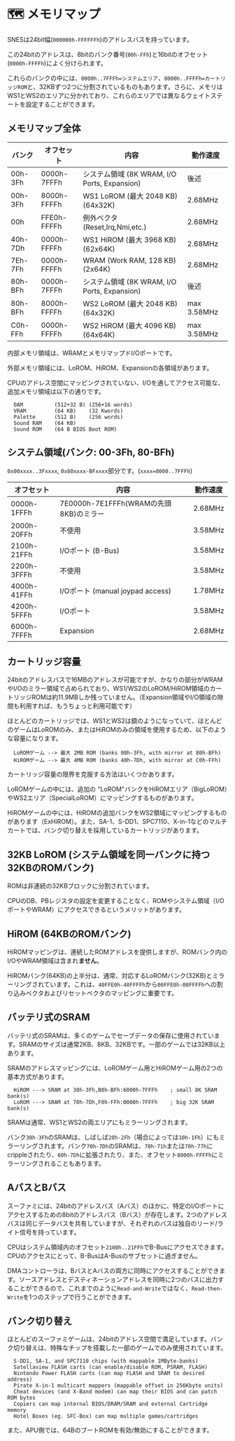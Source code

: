 # 🗺 メモリマップ

SNESは24bit幅(`000000h-FFFFFFh`)のアドレスバスを持っています。

この24bitのアドレスは、8bitのバンク番号(`00h-FFh`)と16bitのオフセット(`0000h-FFFFh`)によく分けられます。

これらのバンクの中には、`0000h..7FFFh=システムエリア`、`8000h..FFFFh=カートリッジROM`と、32KBずつ2つに分割されているものもあります。さらに、メモリはWS1とWS2のエリアに分かれており、これらのエリアでは異なるウェイトステートを設定することができます。

## メモリマップ全体

バンク | オフセット | 内容 | 動作速度
-- | -- | -- | -- 
00h-3Fh | 0000h-7FFFh | システム領域 (8K WRAM, I/O Ports, Expansion)   | 後述
00h-3Fh | 8000h-FFFFh  | WS1 LoROM (最大 2048 KB) (64x32K)         | 2.68MHz
00h     | FFE0h-FFFFh  | 例外ベクタ (Reset,Irq,Nmi,etc.)   | 2.68MHz
40h-7Dh | 0000h-FFFFh  | WS1 HiROM (最大 3968 KB) (62x64K)         | 2.68MHz
7Eh-7Fh | 0000h-FFFFh  | WRAM (Work RAM, 128 KB) (2x64K)          | 2.68MHz
80h-BFh | 0000h-7FFFh  | システム領域 (8K WRAM, I/O Ports, Expansion)  | 後述
80h-BFh | 8000h-FFFFh  | WS2 LoROM (最大 2048 KB) (64x32K)         | max 3.58MHz
C0h-FFh | 0000h-FFFFh  | WS2 HiROM (最大 4096 KB) (64x64K)         | max 3.58MHz

内部メモリ領域は、WRAMとメモリマップドI/Oポートです。

外部メモリ領域には、LoROM、HiROM、Expansionの各領域があります。

CPUのアドレス空間にマッピングされていない、I/Oを通してアクセス可能な、追加メモリ領域は以下の通りです。

```
  OAM          (512+32 B) (256+16 words)
  VRAM         (64 KB)    (32 Kwords)
  Palette      (512 B)    (256 words)
  Sound RAM    (64 KB)
  Sound ROM    (64 B BIOS Boot ROM)
```

## システム領域(バンク: 00-3Fh, 80-BFh)

`0x00xxxx..3Fxxxx`, `0x80xxxx-BFxxxx`部分です。(`xxxx=0000..7FFFh`)

オフセット | 内容 | 動作速度
-- | -- | --
0000h-1FFFh | 7E0000h-7E1FFFh(WRAMの先頭8KB)のミラー | 2.68MHz
2000h-20FFh | 不使用                                | 3.58MHz
2100h-21FFh | I/Oポート (B-Bus)                     | 3.58MHz
2200h-3FFFh | 不使用                                | 3.58MHz
4000h-41FFh | I/Oポート (manual joypad access)      | 1.78MHz
4200h-5FFFh | I/Oポート                             | 3.58MHz
6000h-7FFFh | Expansion                            | 2.68MHz

## カートリッジ容量

24bitのアドレスバスで16MBのアドレスが可能ですが、かなりの部分がWRAMやI/Oのミラー領域で占められており、WS1/WS2のLoROM/HiROM領域のカートリッジROMは約11.9MBしか残っていません。（Expansion領域やI/O領域の隙間も利用すれば、もうちょっと利用可能です）

ほとんどのカートリッジでは、WS1とWS2は鏡のようになっていて、ほとんどのゲームはLoROMのみ、またはHiROMのみの領域を使用するため、以下のような容量になります。

```
  LoROMゲーム --> 最大 2MB ROM (banks 00h-3Fh, with mirror at 80h-BFh)
  HiROMゲーム --> 最大 4MB ROM (banks 40h-7Dh, with mirror at C0h-FFh)
```

カートリッジ容量の限界を克服する方法はいくつかあります。

LoROMゲームの中には、追加の "LoROM"バンクをHiROMエリア（BigLoROM）やWS2エリア（SpecialLoROM）にマッピングするものがあります。

HiROMゲームの中には、HiROMの追加バンクをWS2領域にマッピングするものがあります（ExHiROM）。また、SA-1、S-DD1、SPC7110、X-in-1などのマルチカートでは、バンク切り替えを採用しているカートリッジがあります。

## 32KB LoROM (システム領域を同一バンクに持つ32KBのROMバンク)

ROMは非連続の32KBブロックに分割されています。

CPUのDB、PBレジスタの設定を変更することなく、ROMやシステム領域（I/OポートやWRAM）にアクセスできるというメリットがあります。

## HiROM (64KBのROMバンク)

HiROMマッピングは、連続したROMアドレスを提供しますが、ROMバンク内のI/OやWRAM領域は含まれ**ません**。

HiROMバンク(64KB)の上半分は、通常、対応するLoROMバンク(32KB)とミラーリングされています。これは、`40FFE0h-40FFFFh`から`00FFE0h-00FFFFh`への割り込みベクタおよびリセットベクタのマッピングに重要です。

## バッテリ式のSRAM

バッテリ式のSRAMは、多くのゲームでセーブデータの保存に使用されています。SRAMのサイズは通常2KB、8KB、32KBです。一部のゲームでは32KB以上あります。

SRAMのアドレスマッピングには、LoROMゲーム用とHiROMゲーム用の2つの基本方式があります。

```
  HiROM ---> SRAM at 30h-3Fh,B0h-BFh:6000h-7FFFh    ; small 8K SRAM bank(s)
  LoROM ---> SRAM at 70h-7Dh,F0h-FFh:0000h-7FFFh    ; big 32K SRAM bank(s)
```

SRAMは通常、WS1とWS2の両エリアにもミラーリングされます。

バンク`30h-3Fh`のSRAMは、しばしば`20h-2Fh`（場合によっては`10h-1Fh`）にもミラーリングされます。バンク`70h-7Dh`のSRAMは、`70h-71h`または`70h-77h`にcrippleされたり、`60h-7Dh`に拡張されたり、また、オフセット`8000h-FFFFh`にミラーリングされることもあります。

## AバスとBバス

スーファミには、24bitのアドレスバス（Aバス）のほかに、特定のI/Oポートにアクセスするための8bitのアドレスバス（Bバス）が存在します。2つのアドレスバスは同じデータバスを共有していますが、それぞれのバスは独自のリード/ライト信号を持っています。

CPUはシステム領域内のオフセット`2100h..21FFh`でB-Busにアクセスできます。CPUのアクセスにとって、B-BusはA-Busのサブセットに過ぎません。

DMAコントローラは、BバスとAバスの両方に同時にアクセスすることができます。ソースアドレスとデスティネーションアドレスを同時に2つのバスに出力することができるので、これまでのように`Read-and-Write`ではなく、`Read-then-Write`を1つのステップで行うことができます。

## バンク切り替え

ほとんどのスーファミゲームは、24bitのアドレス空間で満足しています。バンク切り替えは、特殊なチップを搭載した一部のゲームでのみ使用されています。

```
  S-DD1, SA-1, and SPC7110 chips (with mappable 1MByte-banks)
  Satellaview FLASH carts (can enable/disable ROM, PSRAM, FLASH)
  Nintendo Power FLASH carts (can map FLASH and SRAM to desired address)
  Pirate X-in-1 multicart mappers (mappable offset in 256Kbyte units)
  Cheat devices (and X-Band modem) can map their BIOS and can patch ROM bytes
  Copiers can map internal BIOS/DRAM/SRAM and external Cartridge memory
  Hotel Boxes (eg. SFC-Box) can map multiple games/cartridges
```

また、APU側では、64BのブートROMを有効/無効にすることができます。
